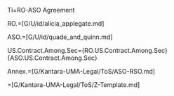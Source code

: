 Ti=RO-ASO Agreement

RO.=[G/U/id/alicia_applegate.md]

ASO.=[G/U/id/quade_and_quinn.md]

US.Contract.Among.Sec={RO.US.Contract.Among.Sec}{ASO.US.Contract.Among.Sec}

Annex.=[G/Kantara-UMA-Legal/ToS/ASO-RSO.md]

=[G/Kantara-UMA-Legal/ToS/Z-Template.md]